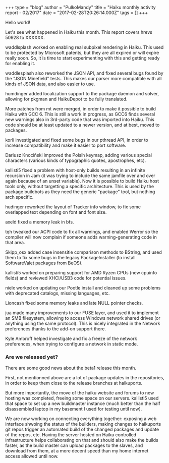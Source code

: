 +++
type = "blog"
author = "PulkoMandy"
title = "Haiku monthly activity report - 02/2017"
date = "2017-02-28T20:26:14.000Z"
tags = []
+++

Hello world!

Let's see what happened in Haiku this month. This report covers hrevs 50928 to
XXXXXX.

waddlsplash worked on enabling real subpixel rendering in Haiku. This used to be
protected by Microsoft patents, but they are all expired or will expire really
soon. So, it is time to start experimenting with this and getting ready for
enabling it.

waddlesplash also reworked the JSON API, and fixed several bugs found by the
"JSON Minefield" tests. This makes our parser more compatible with all kinds
of JSON data, and also easier to use.

humdinger added localization support to the package daemon and solver, allowing
for pkgman and HaikuDepot to be fully translated.

More patches from mt were merged, in order to make it possible to build Haiku with GCC 6.
This is still a work in progress, as GCC6 finds several new warnings also in
3rd-party code that was imported into Haiku. This code should be at least updated
to a newer version, and at best, moved to packages.

korli investigated and fixed some bugs in our pthread API, in order to increase compatibility
and make it easier to port software.

Dariusz Knociński improved the Polsih keymap, adding various special characters
(various kinds of typographic quotes, apostrophes, etc).

kallisti5 fixed a problem with host-only builds resulting in an infinite recursion in Jam
(it was trying to include the same jamfile over and over again because of an
 unset variable). Now it is possible to build Haiku host tools only, without targetting
a specific architecture. This is used by the package buildbots as they need the generic "package"
tool, but nothing arch specific.

hudinger reworked the layout of Tracker info window, to fix some overlapped text depending on font and font size.

axeld fixed a memory leak in bfs.

tqh tweaked our ACPI code to fix all warnings, and enabled Werror so the compiler
will now complain if someone adds warning-generating code in that area.

Skipp_osx added case insensitie comparison methods to BString, and used them to
fix some bugs in the legacy PackageInstaller (to install SoftwareValet packages
from BeOS).

kallisti5 worked on preparing support for AMD Ryzen CPUs (new cpuinfo fields)
and reviewed XHCI/USB3 code for potential issues.

nielx worked on updating our Pootle install and cleaned up some problems with
deprecated catalogs, missing languages, etc.

Lioncash fixed some memory leaks and late NULL pointer checks.

jua made many improvements to our FUSE layer, and used it to implement an SMB
filesystem, allowing to access Windows network shared drives (or anything using 
the same protocol). This is nicely integrated in the Network preferences thanks
to the add-on support there.

Kyle Ambroff helped investigate and fix a freeze of the network preferences, when
trying to configure a network in static mode.

<h3>Are we released yet?</h3>

There are some good news about the beta1 release this month.

First, not mentionned above are a lot of package updates in the repositories, in
order to keep them close to the release branches at haikuports.

But more importantly, the move of the haiku website and forums to new hosting was
completed, freeing some space on our servers. kallisti5 used that space to set
up a new buildmaster instance (much better than the half disassembled laptop
in my basement I used for testing until now).

We are now working on connecting everything together: exposing a web interface
shwoing the status of the builders, making changes to haikuports git repos trigger
an automated build of the changed packages and update of the repos, etc. Having
the server hosted on Haiku controlled infrastructure helps collaborating on that
and should also make the builds faster, as the build master can upload packages
to the slaves, and download from them, at a more decent speed than my home
internet access allowed until now.

